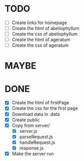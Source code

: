 # TODO
- [ ] Create links for homepage
- [ ] Create the html of abeliophyllum
- [ ] Create the css of abeliophyllum
- [ ] Create the html of ageratum
- [ ] Create the css of ageratum

# MAYBE

# DONE 
- [x] Create the html of firstPage
- [x] Create the css for the first page
- [x] Download data in .data
- [x] Create public
- [x] Copy from server/
  - [x] server.js
  - [x] parseRequest.js 
  - [x] handleRequest.js 
  - [x] response.js
- [x] Make the server run
